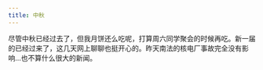 ```yaml
---
title: 中秋
---
```


尽管中秋已经过去了，但我月饼还么吃呢，打算周六同学聚会的时候再吃。新一届的已经过来了，这几天网上聊聊也挺开心的。昨天南法的核电厂事故完全没有影响...也不算什么很大的新闻。
